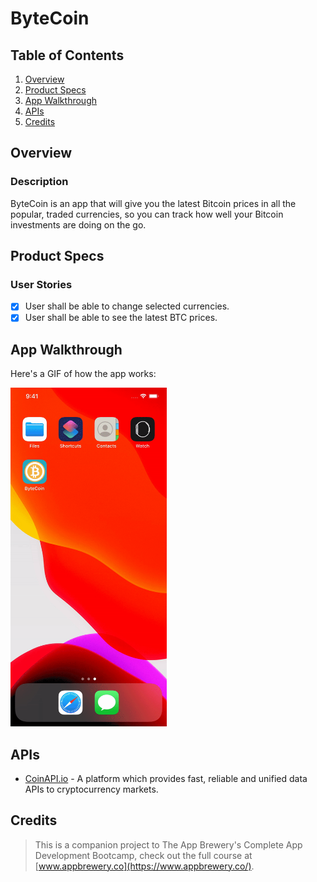 # ByteCoin

## Table of Contents
1. [Overview](#Overview)
2. [Product Specs](#Product-Specs)
3. [App Walkthrough](#App-Walkthrough)
4. [APIs](#APIs)
5. [Credits](#Credits)

## Overview
### Description

ByteCoin is an app that will give you the latest Bitcoin prices in all the popular, traded currencies, so you can track how well your Bitcoin investments are doing on the go.

## Product Specs
### User Stories

- [X] User shall be able to change selected currencies.
- [X] User shall be able to see the latest BTC prices.

## App Walkthrough

Here's a GIF of how the app works:

<img src="https://raw.githubusercontent.com/py415/app-resources/master/ios/ios-bytecoin.gif" width="250" />

## APIs

- [CoinAPI.io](https://www.coinapi.io/) - A platform which provides fast, reliable and unified data APIs to cryptocurrency markets.

## Credits

>This is a companion project to The App Brewery's Complete App Development Bootcamp, check out the full course at [www.appbrewery.co](https://www.appbrewery.co/).
